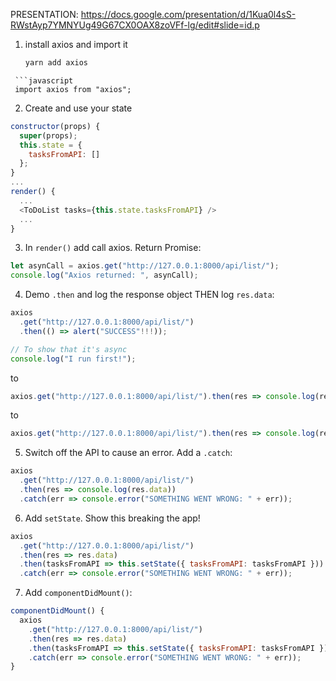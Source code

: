 PRESENTATION: https://docs.google.com/presentation/d/1Kua0l4sS-RWstAyp7YMNYUg49G67CX0OAX8zoVFf-lg/edit#slide=id.p

1. install axios and import it

   ```bash
   yarn add axios
   ```

````
 ```javascript
 import axios from "axios";
````

2. Create and use your state

```javascript
constructor(props) {
  super(props);
  this.state = {
    tasksFromAPI: []
  };
}
...
render() {
  ...
  <ToDoList tasks={this.state.tasksFromAPI} />
  ...
}
```

3. In `render()` add call axios. Return Promise:

```javascript
let asynCall = axios.get("http://127.0.0.1:8000/api/list/");
console.log("Axios returned: ", asynCall);
```

4. Demo `.then` and log the response object THEN log `res.data`:

```javascript
axios
  .get("http://127.0.0.1:8000/api/list/")
  .then(() => alert("SUCCESS"!!!));

// To show that it's async
console.log("I run first!");
```

to

```javascript
axios.get("http://127.0.0.1:8000/api/list/").then(res => console.log(res));
```

to

```javascript
axios.get("http://127.0.0.1:8000/api/list/").then(res => console.log(res.data));
```

5. Switch off the API to cause an error. Add a `.catch`:

```javascript
axios
  .get("http://127.0.0.1:8000/api/list/")
  .then(res => console.log(res.data))
  .catch(err => console.error("SOMETHING WENT WRONG: " + err));
```

6. Add `setState`. Show this breaking the app!

```javascript
axios
  .get("http://127.0.0.1:8000/api/list/")
  .then(res => res.data)
  .then(tasksFromAPI => this.setState({ tasksFromAPI: tasksFromAPI }))
  .catch(err => console.error("SOMETHING WENT WRONG: " + err));
```

7. Add `componentDidMount()`:

```javascript
componentDidMount() {
  axios
    .get("http://127.0.0.1:8000/api/list/")
    .then(res => res.data)
    .then(tasksFromAPI => this.setState({ tasksFromAPI: tasksFromAPI }))
    .catch(err => console.error("SOMETHING WENT WRONG: " + err));
}
```
